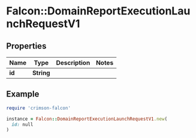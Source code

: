 # Falcon::DomainReportExecutionLaunchRequestV1

## Properties

| Name | Type | Description | Notes |
| ---- | ---- | ----------- | ----- |
| **id** | **String** |  |  |

## Example

```ruby
require 'crimson-falcon'

instance = Falcon::DomainReportExecutionLaunchRequestV1.new(
  id: null
)
```

